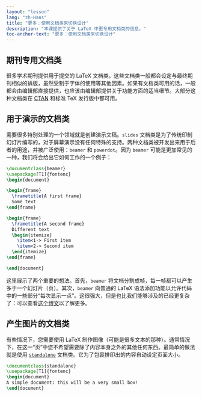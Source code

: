 ```yaml
---
layout: "lesson"
lang: "zh-Hans"
title: "更多：使用文档类来切换设计"
description: "本课提供了关于 LaTeX 中更专用文档类的信息。"
toc-anchor-text: "更多：使用文档类来切换设计"
---
```


## 期刊专用文档类

很多学术期刊提供用于提交的 LaTeX 文档类。这些文档类一般都会设定与最终期刊相似的排版，虽然受制于字体的使用等其他因素。如果有文档类可用的话，一般都会由编辑部直接提供，也应该由编辑部提供关于功能方面的适当细节。大部分这种文档类在 [CTAN](https://ctan.org) 和标准 TeX 发行版中都可用。

## 用于演示的文档类

需要很多特别处理的一个领域就是创建演示文稿。`slides` 文档类是为了传统印制幻灯片编写的，对于屏幕演示没有任何特殊的支持。两种文档类被开发出来用于后者的用途，并被广泛使用：`beamer` 和 `powerdot`。因为 `beamer` 可能是更加常见的一种，我们将会给出它如何工作的一个例子：

```latex
\documentclass{beamer}
\usepackage[T1]{fontenc}
\begin{document}

\begin{frame}
  \frametitle{A first frame}
  Some text
\end{frame}

\begin{frame}
  \frametitle{A second frame}
  Different text
  \begin{itemize}
    \item<1-> First item
    \item<2-> Second item
  \end{itemize}
\end{frame}

\end{document}
```

这里展示了两个重要的想法。首先，`beamer` 将文档分割成帧，每一帧都可以产生多于一个幻灯片（页）。其次，`beamer` 向普通的 LaTeX 语法添加功能以允许代码中的一些部分“每次显示一点”。这很强大，但是也比我们能够涉及的已经更复杂了：可以查看[这个博文](https://www.texdev.net/2014/01/17/the-beamer-slide-overlay-concept/)以了解更多。

## 产生图片的文档类

有些情况下，您需要使用 LaTeX 制作图像（可能是很多文本的那种）。通常情况下，在这一“页”中您不希望需要除了内容本身之外的其他任何东西。最简单的做法就是使用 [`standalone`](https://ctan.org/pkg/standalone) 文档类。它为了包裹排印出的内容自动设定页面大小。

```latex
\documentclass{standalone}
\usepackage[T1]{fontenc}
\begin{document}
A simple document: this will be a very small box!
\end{document}
```
